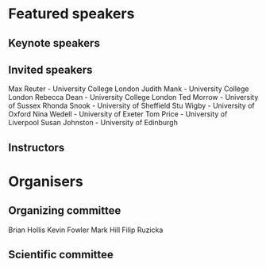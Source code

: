 # Featured speakers

## Keynote speakers


## Invited speakers
Max Reuter - University College London
Judith Mank - University College London
Rebecca Dean - University College London
Ted Morrow - University of Sussex
Rhonda Snook - University of Sheffield
Stu Wigby - University of Oxford
Nina Wedell - University of Exeter
Tom Price - University of Liverpool
Susan Johnston - University of Edinburgh

## Instructors


# Organisers


## Organizing committee
Brian Hollis
Kevin Fowler
Mark Hill
Filip Ruzicka

## Scientific committee
